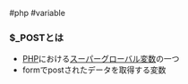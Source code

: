  #php #variable 

### $\_POSTとは
- [PHP](PHP.md)における[スーパーグローバル変数](スーパーグローバル変数.md)の一つ
- formでpostされたデータを取得する変数